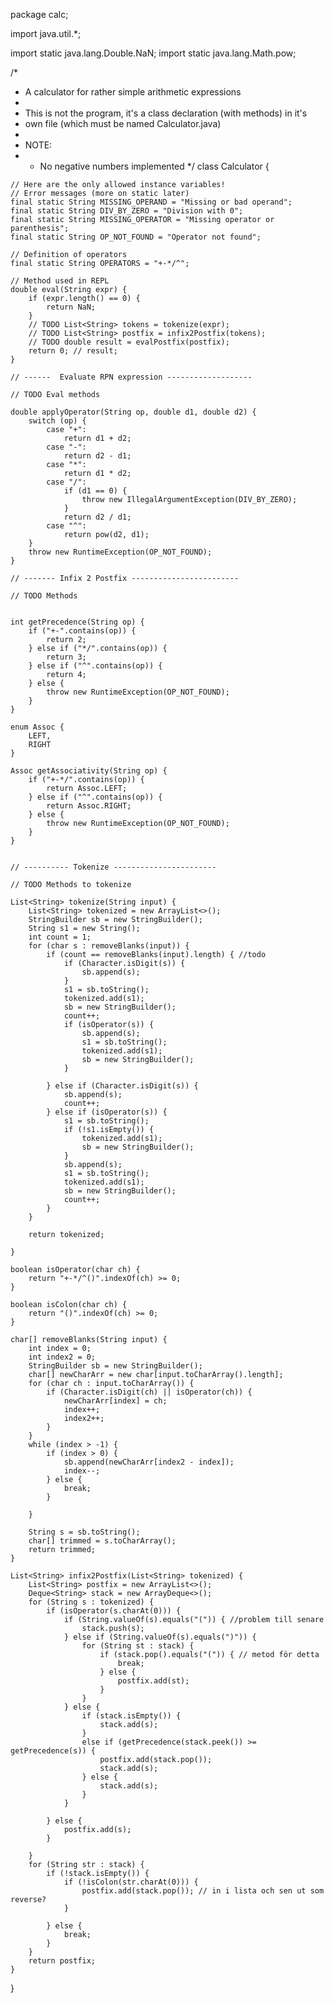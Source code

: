 package calc;

import java.util.*;

import static java.lang.Double.NaN;
import static java.lang.Math.pow;


/*
 *   A calculator for rather simple arithmetic expressions
 *
 *   This is not the program, it's a class declaration (with methods) in it's
 *   own file (which must be named Calculator.java)
 *
 *   NOTE:
 *   - No negative numbers implemented
 */
class Calculator {

    // Here are the only allowed instance variables!
    // Error messages (more on static later)
    final static String MISSING_OPERAND = "Missing or bad operand";
    final static String DIV_BY_ZERO = "Division with 0";
    final static String MISSING_OPERATOR = "Missing operator or parenthesis";
    final static String OP_NOT_FOUND = "Operator not found";

    // Definition of operators
    final static String OPERATORS = "+-*/^";

    // Method used in REPL
    double eval(String expr) {
        if (expr.length() == 0) {
            return NaN;
        }
        // TODO List<String> tokens = tokenize(expr);
        // TODO List<String> postfix = infix2Postfix(tokens);
        // TODO double result = evalPostfix(postfix);
        return 0; // result;
    }

    // ------  Evaluate RPN expression -------------------

    // TODO Eval methods

    double applyOperator(String op, double d1, double d2) {
        switch (op) {
            case "+":
                return d1 + d2;
            case "-":
                return d2 - d1;
            case "*":
                return d1 * d2;
            case "/":
                if (d1 == 0) {
                    throw new IllegalArgumentException(DIV_BY_ZERO);
                }
                return d2 / d1;
            case "^":
                return pow(d2, d1);
        }
        throw new RuntimeException(OP_NOT_FOUND);
    }

    // ------- Infix 2 Postfix ------------------------

    // TODO Methods


    int getPrecedence(String op) {
        if ("+-".contains(op)) {
            return 2;
        } else if ("*/".contains(op)) {
            return 3;
        } else if ("^".contains(op)) {
            return 4;
        } else {
            throw new RuntimeException(OP_NOT_FOUND);
        }
    }

    enum Assoc {
        LEFT,
        RIGHT
    }

    Assoc getAssociativity(String op) {
        if ("+-*/".contains(op)) {
            return Assoc.LEFT;
        } else if ("^".contains(op)) {
            return Assoc.RIGHT;
        } else {
            throw new RuntimeException(OP_NOT_FOUND);
        }
    }


    // ---------- Tokenize -----------------------

    // TODO Methods to tokenize

    List<String> tokenize(String input) {
        List<String> tokenized = new ArrayList<>();
        StringBuilder sb = new StringBuilder();
        String s1 = new String();
        int count = 1;
        for (char s : removeBlanks(input)) {
            if (count == removeBlanks(input).length) { //todo
                if (Character.isDigit(s)) {
                    sb.append(s);
                }
                s1 = sb.toString();
                tokenized.add(s1);
                sb = new StringBuilder();
                count++;
                if (isOperator(s)) {
                    sb.append(s);
                    s1 = sb.toString();
                    tokenized.add(s1);
                    sb = new StringBuilder();
                }

            } else if (Character.isDigit(s)) {
                sb.append(s);
                count++;
            } else if (isOperator(s)) {
                s1 = sb.toString();
                if (!s1.isEmpty()) {
                    tokenized.add(s1);
                    sb = new StringBuilder();
                }
                sb.append(s);
                s1 = sb.toString();
                tokenized.add(s1);
                sb = new StringBuilder();
                count++;
            }
        }

        return tokenized;

    }

    boolean isOperator(char ch) {
        return "+-*/^()".indexOf(ch) >= 0;
    }

    boolean isColon(char ch) {
        return "()".indexOf(ch) >= 0;
    }

    char[] removeBlanks(String input) {
        int index = 0;
        int index2 = 0;
        StringBuilder sb = new StringBuilder();
        char[] newCharArr = new char[input.toCharArray().length];
        for (char ch : input.toCharArray()) {
            if (Character.isDigit(ch) || isOperator(ch)) {
                newCharArr[index] = ch;
                index++;
                index2++;
            }
        }
        while (index > -1) {
            if (index > 0) {
                sb.append(newCharArr[index2 - index]);
                index--;
            } else {
                break;
            }

        }

        String s = sb.toString();
        char[] trimmed = s.toCharArray();
        return trimmed;
    }

    List<String> infix2Postfix(List<String> tokenized) {
        List<String> postfix = new ArrayList<>();
        Deque<String> stack = new ArrayDeque<>();
        for (String s : tokenized) {
            if (isOperator(s.charAt(0))) {
                if (String.valueOf(s).equals("(")) { //problem till senare
                    stack.push(s);
                } else if (String.valueOf(s).equals(")")) {
                    for (String st : stack) {
                        if (stack.pop().equals("(")) { // metod för detta
                            break;
                        } else {
                            postfix.add(st);
                        }
                    }
                } else {
                    if (stack.isEmpty()) {
                        stack.add(s);
                    }
                    else if (getPrecedence(stack.peek()) >= getPrecedence(s)) {
                        postfix.add(stack.pop());
                        stack.add(s);
                    } else {
                        stack.add(s);
                    }
                }

            } else {
                postfix.add(s);
            }

        }
        for (String str : stack) {
            if (!stack.isEmpty()) {
                if (!isColon(str.charAt(0))) {
                    postfix.add(stack.pop()); // in i lista och sen ut som reverse?
                }

            } else {
                break;
            }
        }
        return postfix;
    }


}


